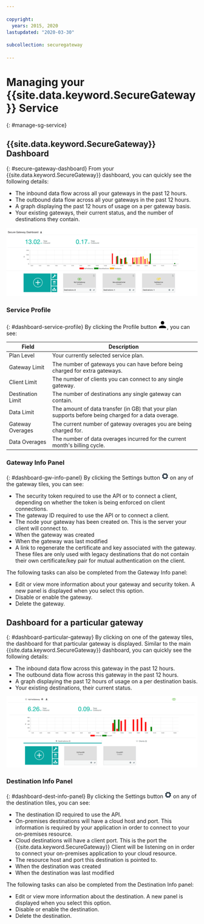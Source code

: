 ```yaml
---

copyright:
  years: 2015, 2020
lastupdated: "2020-03-30"

subcollection: securegateway

---
```


# Managing your {{site.data.keyword.SecureGateway}} Service
{: #manage-sg-service}

## {{site.data.keyword.SecureGateway}} Dashboard
{: #secure-gateway-dashboard}
From your {{site.data.keyword.SecureGateway}} dashboard, you can quickly see the following details:

- The inbound data flow across all your gateways in the past 12 hours.
- The outbound data flow across all your gateways in the past 12 hours.
- A graph displaying the past 12 hours of usage on a per gateway basis.
- Your existing gateways, their current status, and the number of destinations they contain.

![{{site.data.keyword.SecureGateway}} Dashboard with Usage](./images/dashboardUsage.png?raw=true "{{site.data.keyword.SecureGateway}} Dashboard with Usage")

### Service Profile
{: #dashboard-service-profile}
By clicking the Profile button ![Profile Button](./images/profileIcon.png?raw=true "Profile Button"), you can see:

Field | Description
-- | --
Plan Level | Your currently selected service plan.
Gateway Limit | The number of gateways you can have before being charged for extra gateways.
Client Limit | The number of clients you can connect to any single gateway.
Destination Limit | The number of destinations any single gateway can contain.
Data Limit | The amount of data transfer (in GB) that your plan supports before being charged for a data overage.
Gateway Overages | The current number of gateway overages you are being charged for.
Data Overages | The number of data overages incurred for the current month's billing cycle.

### Gateway Info Panel
{: #dashboard-gw-info-panel}
By clicking the Settings button ![Setting Button](./images/settingIcon.png?raw=true "Setting Button") on any of the gateway tiles, you can see:

- The security token required to use the API or to connect a client, depending on whether the token is being enforced on client connections.
- The gateway ID required to use the API or to connect a client.
- The node your gateway has been created on.  This is the server your client will connect to.
- When the gateway was created
- When the gateway was last modified
- A link to regenerate the certificate and key associated with the gateway.  These files are only used with legacy destinations that do not contain their own certificate/key pair for mutual authentication on the client.

The following tasks can also be completed from the Gateway Info panel:

- Edit or view more information about your gateway and security token.  A new panel is displayed when you select this option.
- Disable or enable the gateway.
- Delete the gateway.

## Dashboard for a particular gateway
{: #dashboard-particular-gateway}
By clicking on one of the gateway tiles, the dashboard for that particular gateway is displayed.  Similar to the main {{site.data.keyword.SecureGateway}} dashboard, you can quickly see the following details:

- The inbound data flow across this gateway in the past 12 hours.
- The outbound data flow across this gateway in the past 12 hours.
- A graph displaying the past 12 hours of usage on a per destination basis.
- Your existing destinations, their current status.

![Dashboard for a particular gateway](./images/viewGateway.png?raw=true "Dashboard for a particular gateway")

### Destination Info Panel
{: #dashboard-dest-info-panel}
By clicking the Settings button ![Setting Button](./images/settingIcon.png?raw=true "Setting Button") on any of the destination tiles, you can see:

- The destination ID required to use the API.
- On-premises destinations will have a cloud host and port.  This information is required by your application in order to connect to your on-premises resource.
- Cloud destinations will have a client port.  This is the port the {{site.data.keyword.SecureGateway}} Client will be listening on in order to connect your on-premises application to your cloud resource.
- The resource host and port this destination is pointed to.
- When the destination was created
- When the destination was last modified

The following tasks can also be completed from the Destination Info panel:

- Edit or view more information about the destination.  A new panel is displayed when you select this option.
- Disable or enable the destination.
- Delete the destination.
